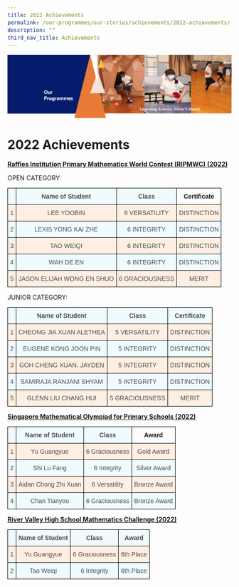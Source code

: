 ```yaml
---
title: 2022 Achievements
permalink: /our-programmes/our-stories/achievements/2022-achievements/
description: ""
third_nav_title: Achievements
---
```




![](/images/OurProgrammes.png)

2022 Achievements
=================

<u><b>Raffles Institution Primary Mathematics World Contest (RIPMWC) (2022)</b></u>

OPEN CATEGORY:

<style type="text/css">
.tg  {border-collapse:collapse;border-spacing:0;}
.tg td{border-color:black;border-style:solid;border-width:1px;font-family:Arial, sans-serif;font-size:14px;
  overflow:hidden;padding:10px 5px;word-break:normal;}
.tg th{border-color:black;border-style:solid;border-width:1px;font-family:Arial, sans-serif;font-size:14px;
  font-weight:normal;overflow:hidden;padding:10px 5px;word-break:normal;}
.tg .tg-6zpi{background-color:#FFEFE3;color:#4C4C4C;text-align:center;vertical-align:top}
.tg .tg-b05j{background-color:#EFFBFF;color:#4C4C4C;font-weight:bold;text-align:center;vertical-align:top}
.tg .tg-amwm{font-weight:bold;text-align:center;vertical-align:top}
.tg .tg-sueg{background-color:#EFFBFF;color:#4C4C4C;text-align:center;vertical-align:top}
</style>
<table class="tg">
<thead>
  <tr>
    <th class="tg-b05j"></th>
    <th class="tg-b05j">Name of Student</th>
    <th class="tg-b05j">Class</th>
    <th class="tg-amwm">Certificate</th>
  </tr>
</thead>
<tbody>
  <tr>
    <td class="tg-6zpi">1</td>
    <td class="tg-6zpi">                       LEE YOOBIN</td>
    <td class="tg-6zpi">              6 VERSATILITY</td>
    <td class="tg-6zpi">DISTINCTION</td>
  </tr>
  <tr>
    <td class="tg-sueg">2</td>
    <td class="tg-sueg">                  LEXIS YONG KAI ZHE</td>
    <td class="tg-sueg">              6 INTEGRITY</td>
    <td class="tg-sueg">DISTINCTION</td>
  </tr>
  <tr>
    <td class="tg-6zpi">3</td>
    <td class="tg-6zpi">                          TAO WEIQI</td>
    <td class="tg-6zpi">              6 INTEGRITY</td>
    <td class="tg-6zpi">DISTINCTION</td>
  </tr>
  <tr>
    <td class="tg-sueg">4</td>
    <td class="tg-sueg">                          WAH DE EN</td>
    <td class="tg-sueg">              6 INTEGRITY</td>
    <td class="tg-sueg">DISTINCTION</td>
  </tr>
  <tr>
    <td class="tg-6zpi">5</td>
    <td class="tg-6zpi">          JASON ELIJAH WONG EN SHUO</td>
    <td class="tg-6zpi">              6 GRACIOUSNESS</td>
    <td class="tg-6zpi">MERIT</td>
  </tr>
</tbody>
</table>


JUNIOR CATEGORY:

<style type="text/css">
.tg  {border-collapse:collapse;border-spacing:0;}
.tg td{border-color:black;border-style:solid;border-width:1px;font-family:Arial, sans-serif;font-size:14px;
  overflow:hidden;padding:10px 5px;word-break:normal;}
.tg th{border-color:black;border-style:solid;border-width:1px;font-family:Arial, sans-serif;font-size:14px;
  font-weight:normal;overflow:hidden;padding:10px 5px;word-break:normal;}
.tg .tg-6zpi{background-color:#FFEFE3;color:#4C4C4C;text-align:center;vertical-align:top}
.tg .tg-b05j{background-color:#EFFBFF;color:#4C4C4C;font-weight:bold;text-align:center;vertical-align:top}
.tg .tg-sueg{background-color:#EFFBFF;color:#4C4C4C;text-align:center;vertical-align:top}
</style>
<table class="tg">
<thead>
  <tr>
    <th class="tg-sueg"> </th>
    <th class="tg-b05j">Name of Student</th>
    <th class="tg-b05j">Class</th>
    <th class="tg-b05j">Certificate</th>
  </tr>
</thead>
<tbody>
  <tr>
    <td class="tg-6zpi">1</td>
    <td class="tg-6zpi">           CHEONG JIA XUAN ALETHEA</td>
    <td class="tg-6zpi">            5 VERSATILITY</td>
    <td class="tg-6zpi">DISTINCTION</td>
  </tr>
  <tr>
    <td class="tg-sueg">2</td>
    <td class="tg-sueg">               EUGENE KONG JOON PIN</td>
    <td class="tg-sueg">            5 INTEGRITY</td>
    <td class="tg-sueg">DISTINCTION</td>
  </tr>
  <tr>
    <td class="tg-6zpi">3</td>
    <td class="tg-6zpi">             GOH CHENG XUAN, JAYDEN</td>
    <td class="tg-6zpi">            5 INTEGRITY</td>
    <td class="tg-6zpi">DISTINCTION</td>
  </tr>
  <tr>
    <td class="tg-sueg">4</td>
    <td class="tg-sueg">              SAMIRAJA RANJANI SHYAM</td>
    <td class="tg-sueg">            5 INTEGRITY</td>
    <td class="tg-sueg">DISTINCTION</td>
  </tr>
  <tr>
    <td class="tg-6zpi">5</td>
    <td class="tg-6zpi">                   GLENN LIU CHANG HUI</td>
    <td class="tg-6zpi">            5 GRACIOUSNESS</td>
    <td class="tg-6zpi">MERIT</td>
  </tr>
</tbody>
</table>

<u><b>Singapore Mathematical Olympiad for Primary Schools (2022)</b></u>

<style type="text/css">
.tg  {border-collapse:collapse;border-spacing:0;}
.tg td{border-color:black;border-style:solid;border-width:1px;font-family:Arial, sans-serif;font-size:14px;
  overflow:hidden;padding:10px 5px;word-break:normal;}
.tg th{border-color:black;border-style:solid;border-width:1px;font-family:Arial, sans-serif;font-size:14px;
  font-weight:normal;overflow:hidden;padding:10px 5px;word-break:normal;}
.tg .tg-6zpi{background-color:#FFEFE3;color:#4C4C4C;text-align:center;vertical-align:top}
.tg .tg-b05j{background-color:#EFFBFF;color:#4C4C4C;font-weight:bold;text-align:center;vertical-align:top}
.tg .tg-amwm{font-weight:bold;text-align:center;vertical-align:top}
.tg .tg-sueg{background-color:#EFFBFF;color:#4C4C4C;text-align:center;vertical-align:top}
</style>
<table class="tg">
<thead>
  <tr>
    <th class="tg-b05j"></th>
    <th class="tg-b05j">Name of Student</th>
    <th class="tg-b05j">Class</th>
    <th class="tg-amwm">Award</th>
  </tr>
</thead>
<tbody>
  <tr>
    <td class="tg-6zpi">1</td>
    <td class="tg-6zpi">              Yu Guangyue</td>
    <td class="tg-6zpi">               6 Graciousness</td>
    <td class="tg-6zpi">                Gold Award</td>
  </tr>
  <tr>
    <td class="tg-sueg">2</td>
    <td class="tg-sueg">               Shi Lu Fang</td>
    <td class="tg-sueg">               6 Integrity</td>
    <td class="tg-sueg">                Silver Award</td>
  </tr>
  <tr>
    <td class="tg-6zpi">3</td>
    <td class="tg-6zpi">       Aidan Chong Zhi Xuan</td>
    <td class="tg-6zpi">               6 Versatility</td>
    <td class="tg-6zpi">                Bronze Award</td>
  </tr>
  <tr>
    <td class="tg-sueg">4</td>
    <td class="tg-sueg">              Chan Tianyou</td>
    <td class="tg-sueg">               6 Graciousness</td>
    <td class="tg-sueg">                Bronze Award</td>
  </tr>
</tbody>
</table>

<u><b>River Valley High School Mathematics Challenge (2022)</b></u>

<style type="text/css">
.tg  {border-collapse:collapse;border-spacing:0;}
.tg td{border-color:black;border-style:solid;border-width:1px;font-family:Arial, sans-serif;font-size:14px;
  overflow:hidden;padding:10px 5px;word-break:normal;}
.tg th{border-color:black;border-style:solid;border-width:1px;font-family:Arial, sans-serif;font-size:14px;
  font-weight:normal;overflow:hidden;padding:10px 5px;word-break:normal;}
.tg .tg-6zpi{background-color:#FFEFE3;color:#4C4C4C;text-align:center;vertical-align:top}
.tg .tg-b05j{background-color:#EFFBFF;color:#4C4C4C;font-weight:bold;text-align:center;vertical-align:top}
.tg .tg-sueg{background-color:#EFFBFF;color:#4C4C4C;text-align:center;vertical-align:top}
</style>
<table class="tg">
<thead>
  <tr>
    <th class="tg-sueg"> </th>
    <th class="tg-b05j">Name of Student</th>
    <th class="tg-b05j">Class</th>
    <th class="tg-b05j">Award</th>
  </tr>
</thead>
<tbody>
  <tr>
    <td class="tg-6zpi">1</td>
    <td class="tg-6zpi">              Yu Guangyue</td>
    <td class="tg-6zpi">               6 Graciousness</td>
    <td class="tg-6zpi">                6th Place</td>
  </tr>
  <tr>
    <td class="tg-sueg">2</td>
    <td class="tg-sueg">               Tao Weiqi</td>
    <td class="tg-sueg">               6 Integrity</td>
    <td class="tg-sueg">                6th Place</td>
  </tr>
</tbody>
</table>